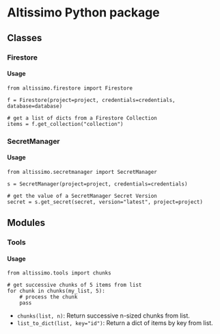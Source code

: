# Altissimo Python package

## Classes

### Firestore
#### Usage
```
from altissimo.firestore import Firestore

f = Firestore(project=project, credentials=credentials, database=database)

# get a list of dicts from a Firestore Collection
items = f.get_collection("collection")
```

### SecretManager
#### Usage
```
from altissimo.secretmanager import SecretManager

s = SecretManager(project=project, credentials=credentials)

# get the value of a SecretManager Secret Version
secret = s.get_secret(secret, version="latest", project=project)
```

## Modules

### Tools
#### Usage
```
from altissimo.tools import chunks

# get successive chunks of 5 items from list
for chunk in chunks(my_list, 5):
    # process the chunk
    pass
```

* `chunks(list, n)`: Return successive n-sized chunks from list.
* `list_to_dict(list, key="id")`: Return a dict of items by key from list.
